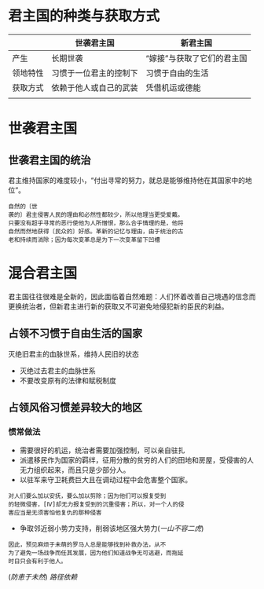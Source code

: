 # 君主国的种类与获取方式

|          | 世袭君主国             | 新君主国                   |
| -------- | ---------------------- | -------------------------- |
| 产生     | 长期世袭               | “嫁接”与获取了它们的君主国 |
| 领地特性 | 习惯于一位君主的控制下 | 习惯于自由的生活           |
| 获取方式 | 依赖于他人或自己的武装 | 凭借机运或德能             |
|          |                        |                            |
# 世袭君主国
## 世袭君主国的统治
君主维持国家的难度较小，“付出寻常的努力，就总是能够维持他在其国家中的地位”。
```
⾃然的〔世
袭的〕君主侵害⼈⺠的理由和必然性都较少，所以他理当更受爱戴。
只要没有超乎寻常的恶⾏使他为⼈所憎恨，那么合乎情理的是，他将
⾃然⽽然地获得〔⺠众的〕好感。⾰新的记忆与理由，由于统治的古
⽼和持续⽽消除；因为每次变⾰总是为下⼀次变⾰留下凹槽
```
# 混合君主国
君主国往往很难是全新的，因此面临着自然难题：人们怀着改善自己境遇的信念而更换统治者，但新君主进行新的获取又不可避免地侵犯新的臣民的利益。
## 占领不习惯于自由生活的国家
灭绝旧君主的血脉世系，维持人民旧的状态
- 灭绝过去君主的血脉世系
- 不要改变原有的法律和赋税制度
## 占领风俗习惯差异较大的地区
### 惯常做法
- 需要很好的机运，统治者需要加强控制，可以亲自驻扎
- 派遣移民作为国家的羁绊，征用分散的贫穷的人们的田地和房屋，受侵害的人无力组织起来，而且只是少部分人。
- 以驻军来守卫耗费巨大且在调动过程中会危害整个国家。
```
对⼈们要么加以安抚，要么加以剪除；因为他们可以报复受到
的轻微侵害，[Ⅳ]却⽆⼒报复受到的沉重侵害；所以，对⼀个⼈的侵
害应当是⽆须害怕他复仇的那种侵害
```
- 争取邻近弱小势力支持，削弱该地区强大势力(*一山不容二虎*)
```
因此，预⻅⿇烦于未萌的罗⻢⼈总是能够找到补救办法，从不
为了避免⼀场战争⽽任其发展，因为他们知道战争⽆可逃避，⽽拖延
时⽇只会有利于他⼈。
```
(*防患于未然*)
*路径依赖*